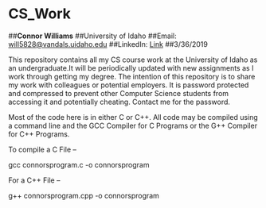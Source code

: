 # CS_Work

##**Connor Williams**
##University of Idaho
##Email: will5828@vandals.uidaho.edu
##LinkedIn: [Link](www.linkedin.com/in/connor-williams-0332)
##3/36/2019

This repository contains all my CS course work at the University of Idaho as an undergraduate.It will be periodically
updated with new assignments as I work through getting my degree. The intention of this repository is to share my work
with colleagues or potential employers. It is password protected and compressed to prevent other Computer Science students
from accessing it and potentially cheating. Contact me for the password.

Most of the code here is in either C or C++. All code may be compiled using a command line and the GCC Compiler for
C Programs or the G++ Compiler for C++ Programs.

To compile a C File – 

gcc connorsprogram.c -o connorsprogram

For a C++ File – 

g++ connorsprogram.cpp -o connorsprogram

